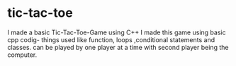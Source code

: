 # tic-tac-toe
I made a basic Tic-Tac-Toe-Game using C++  I made this game using basic cpp codig- things used like function, loops ,conditional statements and classes.
can be played by one player at a time with second player being the computer.

